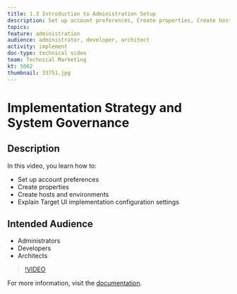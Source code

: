 ```yaml
---
title: 1.3 Introduction to Administration Setup
description: Set up account preferences, Create properties, Create hosts/environments, Explain Target UI implementation configuration settings
topics: 
feature: administration
audience: administrator, developer, architect
activity: implement
doc-type: technical video
team: Technical Marketing
kt: 5062
thumbnail: 33751.jpg
---
```


# Implementation Strategy and System Governance

## Description

In this video, you learn how to:

* Set up account preferences
* Create properties
* Create hosts and environments
* Explain Target UI implementation configuration settings

## Intended Audience

* Administrators
* Developers
* Architects

>[!VIDEO](https://video.tv.adobe.com/v/33751/?quality=12)

For more information, visit the [documentation](https://docs.adobe.com/content/help/en/target/using/administer/administrating-target.html).
